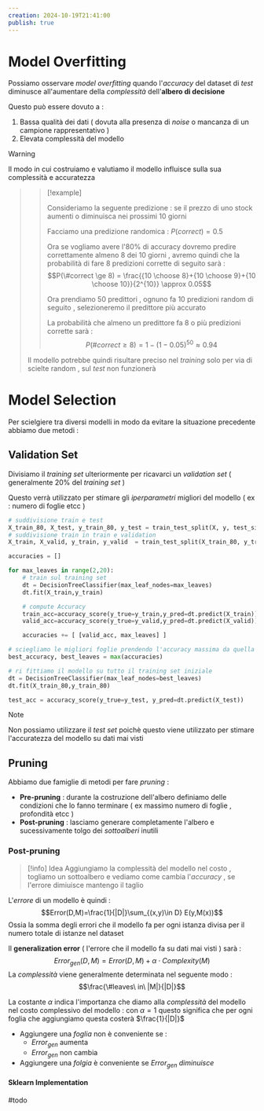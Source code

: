 ```yaml
---
creation: 2024-10-19T21:41:00
publish: true
---
```

# Model Overfitting

Possiamo osservare *model overfitting* quando l'*accuracy* del dataset di *test* diminusce all'aumentare della *complessità* dell'**albero di decisione**

Questo può essere dovuto a : 
1. Bassa qualità dei dati ( dovuta alla presenza di *noise* o mancanza di un campione rappresentativo )
2. Elevata complessità del modello 

>[!warning] 
Il modo in cui costruiamo e valutiamo il modello influisce sulla sua complessità e accuratezza
>>[!example]
>>
>>Consideriamo la seguente predizione : se il prezzo di uno stock aumenti o diminuisca nei prossimi 10 giorni 
>>
>>Facciamo una predizione randomica : $P(correct)=0.5$
>>
>>Ora se vogliamo avere l'80% di accuracy dovremo predire correttamente almeno 8 dei 10 giorni , avremo quindi che la probabilità di fare 8 predizioni corrette di seguito sarà :
>>$$P(\#correct \ge 8) = \frac{{10 \choose 8}+{10 \choose 9}+{10 \choose  10}}{2^{10}} \approx 0.05$$
>>
>>Ora prendiamo 50 predittori , ognuno fa 10 predizioni random di seguito , selezioneremo il predittore più accurato 
>>
>>La probabilità che almeno un predittore fa 8 o più predizioni corrette sarà : 
>>$$P(\#correct \geq 8 ) = 1-(1-0.05)^{50} \approx 0.94$$
>>
>
>Il modello potrebbe quindi risultare preciso nel *training* solo per via di scielte random , sul *test* non funzionerà

# Model Selection

Per scielgiere tra diversi modelli in modo da evitare la situazione precedente abbiamo due metodi : 
## Validation Set

Divisiamo il *training set* ulteriormente per ricavarci un *validation set* ( generalmente $20\%$ del *training set* )

Questo verrà utilizzato per stimare gli *iperparametri* migliori del modello ( ex : numero di foglie etcc )

```python
# suddivisione train e test
X_train_80, X_test, y_train_80, y_test = train_test_split(X, y, test_size=0.20, random_state=42)
# suddivisione train in train e validation
X_train, X_valid, y_train, y_valid  = train_test_split(X_train_80, y_train_80,test_size=0.20, random_state=42)

accuracies = []

for max_leaves in range(2,20):
    # train sul training set
    dt = DecisionTreeClassifier(max_leaf_nodes=max_leaves)
    dt.fit(X_train,y_train)

    # compute Accuracy
    train_acc=accuracy_score(y_true=y_train,y_pred=dt.predict(X_train))
    valid_acc=accuracy_score(y_true=y_valid,y_pred=dt.predict(X_valid))

    accuracies += [ [valid_acc, max_leaves] ]

# sciegliamo le migliori foglie prendendo l'accuracy massima da quella caolcata con il validation set
best_accuracy, best_leaves = max(accuracies)

# ri fittiamo il modello su tutto il training set iniziale
dt = DecisionTreeClassifier(max_leaf_nodes=best_leaves)
dt.fit(X_train_80,y_train_80)

test_acc = accuracy_score(y_true=y_test, y_pred=dt.predict(X_test))
```

>[!note] 
>Non possiamo utilizzare il *test set* poichè questo viene utilizzato per stimare  l'accuratezza del modello su dati mai visti
## Pruning

Abbiamo due famiglie di metodi per fare *pruning* :
+ **Pre-pruning** : durante la costruzione dell'albero definiamo delle condizioni che lo fanno terminare ( ex massimo numero di foglie , profondità etcc )
+ **Post-pruning** : lasciamo generare completamente l'albero e sucessivamente tolgo dei *sottoalberi* inutili 
### Post-pruning

>[!info] Idea
>Aggiungiamo la complessità del modello nel costo , togliamo un sottoalbero e vediamo come cambia l'*accuracy* , se l'errore dimiuisce mantengo il taglio 

L'*errore* di un modello è quindi : 
$$Error(D,M)=\frac{1}{|D|}\sum_{(x,y)\in D} E(y,M(x))$$
Ossia la somma degli errori che il modello fa per ogni istanza divisa per il numero totale di istanze nel dataset 

Il **generalization error** ( l'errore che il modello fa su dati mai visti ) sarà : 
$$Error_{gen}(D,M) = Error(D,M)+ \alpha \cdot Complexity(M)$$
La *complessità* viene generalmente determinata nel seguente modo : 
$$\frac{\#leaves\ in\ |M|}{|D|}$$

La costante $\alpha$ indica l'importanza che diamo alla *complessità* del modello nel costo complessivo del modello : con $\alpha = 1$ questo significa che per ogni foglia che aggiungiamo questa costerà $\frac{1}{|D|}$ 
+ Aggiungere una *foglia* non è conveniente se : 
	+ $Error_{gen}$ aumenta
	+ $Error_{gen}$ non cambia
+ Aggiungere una *folgia* è conveniente se $Error_{gen}$ *diminuisce*

#### Sklearn Implementation

#todo 